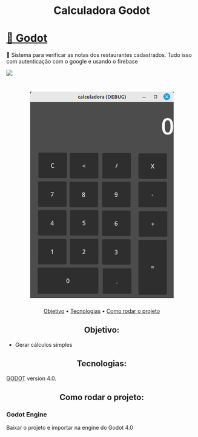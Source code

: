 <h1 align="center">Calculadora Godot</h1>
<h1>
    <a href="https://docs.godotengine.org/en/stable/index.html">🔗
     Godot
     </a>
</h1>
<p>
🚀 Sistema para verificar as notas dos restaurantes cadastrados. Tudo isso com autenticação com o google e usando o firebase
</p>

<img src="https://img.shields.io/static/v1?label=CalculadoraGodot&message=Greg%C3%B3rioNeto&color=7159c1&style=for-the-badge&logo=ghost">

<h1 align="center">
  <img alt="CalculadoraGodot" title="#CalculadoraGodot" src="https://github.com/igregorioneto/calculadora-godot/blob/main/assets/calculadora-godot.png?raw=true" />
</h1>

<p align="center">
 <a href="#objetivo">Objetivo</a> •
 <a href="#tecnologias">Tecnologias</a> •
 <a href="#tecnologias">Como rodar o projeto</a> 
</p>

<h2 align="center">
Objetivo:
</h2>

<p align="center">
<ul>
    <li>
    Gerar cálculos simples
    </li>
</ul>
</p>

<h2 align="center">
Tecnologias:
</h2>

<p align="center">

[GODOT](https://docs.godotengine.org/en/stable/index.html) version 4.0.

</p>


<h2 align="center">
Como rodar o projeto:
</h2>

<p align="center">

<h3>Godot Engine</h3>
Baixar o projeto e importar na engine do Godot 4.0
</p>